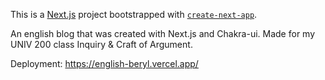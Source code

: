 This is a [Next.js](https://nextjs.org/) project bootstrapped with [`create-next-app`](https://github.com/vercel/next.js/tree/canary/packages/create-next-app).

An english blog that was created with Next.js and Chakra-ui. Made for my UNIV 200 class Inquiry & Craft of Argument.

Deployment: https://english-beryl.vercel.app/

